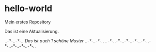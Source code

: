 # hello-world
Mein erstes Repository

Das ist eine Aktualisierung.

._.-*°*-._.-*°*-._. Das ist auch 1 schöne Muster ._.-*°*-._.-*°*-._.
._.-*°*-._.-*°*-._.-*°*-._.-*°*-._.-*°*-._.-*°*-._.-*°*-._.-*°*-._.-*°*-._.



